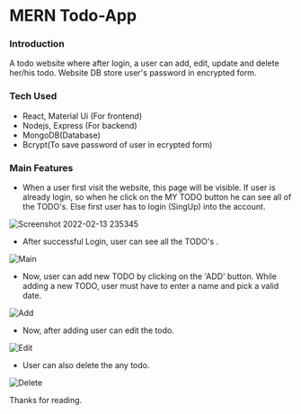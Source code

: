 # MERN Todo-App

### Introduction
A todo website where after login, a user can add, edit, update and delete her/his todo. Website DB store user's password in encrypted form.

### Tech Used
- React, Material Ui (For frontend)
- Nodejs, Express (For backend)
- MongoDB(Database)
- Bcrypt(To save password of user in ecrypted form)

### Main Features

- When a user first visit the website, this page will be visible. If user is already login, so when he click on the MY TODO button he can see all of the TODO's. 
Else first user has to login (SingUp) into the account. 

![Screenshot 2022-02-13 235345](https://user-images.githubusercontent.com/63155782/153769441-569434ba-2082-4233-98d3-5de722391c7a.jpeg)

- After successful Login, user can see all the TODO's . 

![Main](https://user-images.githubusercontent.com/63155782/153769473-6dfc4890-f1c1-4f7d-93ad-7d8b275d3a6a.jpg)

- Now, user can add new TODO by clicking on the 'ADD' button. While adding a new TODO, user must have to enter a name and pick a valid date.

![Add](https://user-images.githubusercontent.com/63155782/153769520-2e2b38e1-1f09-499a-bd60-e1c29fd8b483.jpg)

- Now, after adding user can edit the todo. 

![Edit](https://user-images.githubusercontent.com/63155782/153769568-0d32a20a-51d3-406b-b9cd-ffc21bbc2bb2.jpg)

- User can also delete the any todo.

![Delete](https://user-images.githubusercontent.com/63155782/153769605-7da752f7-fe39-4392-9587-7870b12f71bb.jpg)

Thanks for reading.


